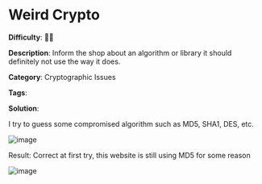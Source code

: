 # Weird Crypto

**Difficulty**: :star2::star2:

**Description**: Inform the shop about an algorithm or library it should definitely not use the way it does.

**Category**: Cryptographic Issues

**Tags**: 

**Solution**:

<!-- Please include screenshots for each step. Remember that the screenshot includes a clock to indicate the time solved. -->

I try to guess some compromised algorithm such as MD5, SHA1, DES, etc.

![image](https://user-images.githubusercontent.com/63692190/180628957-43a2358d-f2f5-4beb-b71a-f8fa821693ee.png)

Result: Correct at first try, this website is still using MD5 for some reason

![image](https://user-images.githubusercontent.com/63692190/180628971-3aa86fe5-ca4f-4d47-8a4b-5d96256f0361.png)
